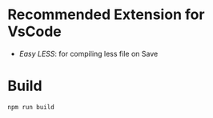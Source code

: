 # Recommended Extension for VsCode
- *Easy LESS*: for compiling less file on Save

# Build

    npm run build
